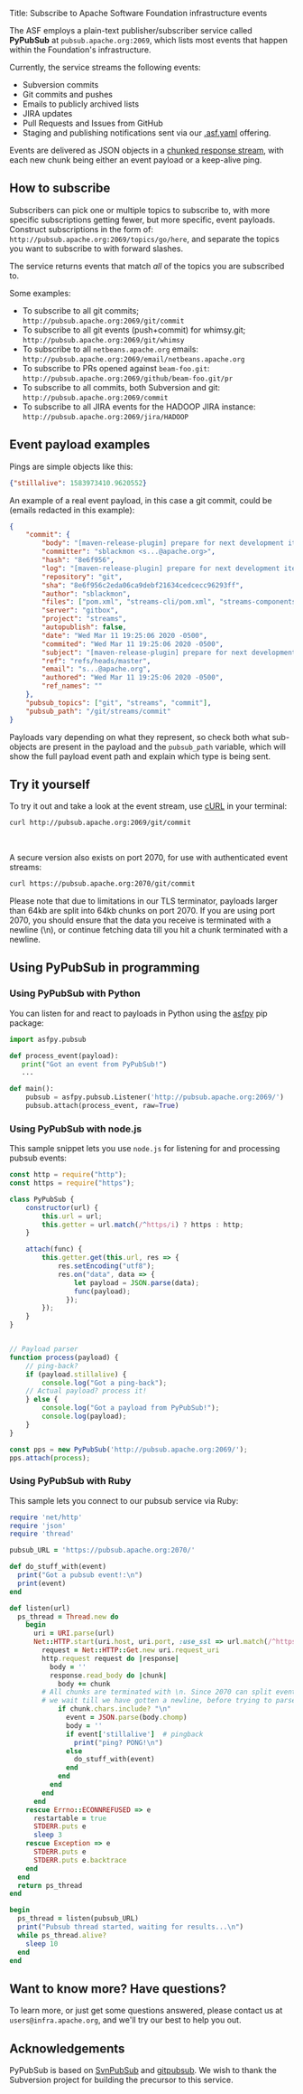 Title: Subscribe to Apache Software Foundation infrastructure events

The ASF employs a plain-text publisher/subscriber service called **PyPubSub** at `pubsub.apache.org:2069`, which lists most events that happen within the Foundation's infrastructure.

Currently, the service streams the following events:

* Subversion commits
* Git commits and pushes
* Emails to publicly archived lists
* JIRA updates
* Pull Requests and Issues from GitHub
* Staging and publishing notifications sent via our [.asf.yaml](https://s.apache.org/asfyaml) offering.

Events are delivered as JSON objects in a <a href="https://en.wikipedia.org/wiki/Chunked_transfer_encoding" target="_blank">chunked response stream</a>, with each new chunk being either an event payload or a keep-alive ping. 

## How to subscribe
Subscribers can pick one or multiple topics to subscribe to, with more specific subscriptions getting fewer, but more specific, event payloads. Construct subscriptions in the form of: `http://pubsub.apache.org:2069/topics/go/here`, and separate the topics you want to subscribe to with forward slashes. 

The service returns events that match _all_ of the topics you are subscribed to.

Some examples:

* To subscribe to all git commits; `http://pubsub.apache.org:2069/git/commit`
* To subscribe to all git events (push+commit) for whimsy.git; `http://pubsub.apache.org:2069/git/whimsy`
* To subscribe to all `netbeans.apache.org` emails: `http://pubsub.apache.org:2069/email/netbeans.apache.org`
* To subscribe to PRs opened against `beam-foo.git`: `http://pubsub.apache.org:2069/github/beam-foo.git/pr`
* To subscribe to all commits, both Subversion and git: `http://pubsub.apache.org:2069/commit`
* To subscribe to all JIRA events for the HADOOP JIRA instance: `http://pubsub.apache.org:2069/jira/HADOOP`

## Event payload examples

Pings are simple objects like this:
~~~ json
{"stillalive": 1583973410.9620552}
~~~

An example of a real event payload, in this case a git commit, could be (emails redacted in this example):

~~~ json
{
	"commit": {
		"body": "[maven-release-plugin] prepare for next development iteration\n",
		"committer": "sblackmon <s...@apache.org>",
		"hash": "8e6f956",
		"log": "[maven-release-plugin] prepare for next development iteration",
		"repository": "git",
		"sha": "8e6f956c2eda06ca9debf21634cedcecc96293ff",
		"author": "sblackmon",
		"files": ["pom.xml", "streams-cli/pom.xml", "streams-components/pom.xml"],
		"server": "gitbox",
		"project": "streams",
		"autopublish": false,
		"date": "Wed Mar 11 19:25:06 2020 -0500",
		"commited": "Wed Mar 11 19:25:06 2020 -0500",
		"subject": "[maven-release-plugin] prepare for next development iteration",
		"ref": "refs/heads/master",
		"email": "s...@apache.org",
		"authored": "Wed Mar 11 19:25:06 2020 -0500",
		"ref_names": ""
	},
	"pubsub_topics": ["git", "streams", "commit"],
	"pubsub_path": "/git/streams/commit"
}
~~~

Payloads vary depending on what they represent, so check both what sub-objects are present in the payload and the `pubsub_path` variable, which will show the full payload event path and explain which type is being sent.

## Try it yourself
To try it out and take a look at the event stream, use [cURL](https://en.wikipedia.org/wiki/CURL) in your terminal:
~~~ bash
curl http://pubsub.apache.org:2069/git/commit
~~~

<br/>

A secure version also exists on port 2070, for use with authenticated event streams:
~~~ bash
curl https://pubsub.apache.org:2070/git/commit
~~~
Please note that due to limitations in our TLS terminator, payloads larger than 64kb are split into 64kb chunks on
port 2070. If you are using port 2070, you should ensure that the data you receive is terminated with a newline (\n),
or continue fetching data till you hit a chunk terminated with a newline.

## Using PyPubSub in programming
### Using PyPubSub with Python
You can listen for and react to payloads in Python using the [asfpy](https://pypi.org/project/asfpy/) pip package:
~~~ python
import asfpy.pubsub

def process_event(payload):
   print("Got an event from PyPubSub!")
   ...

def main():
    pubsub = asfpy.pubsub.Listener('http://pubsub.apache.org:2069/')
    pubsub.attach(process_event, raw=True)

~~~

### Using PyPubSub with node.js
This sample snippet lets you use `node.js` for listening for and processing pubsub events:
~~~ javascript
const http = require("http");
const https = require("https");

class PyPubSub {
    constructor(url) {
        this.url = url;
        this.getter = url.match(/^https/i) ? https : http;
    }

    attach(func) {
        this.getter.get(this.url, res => {
            res.setEncoding("utf8");
            res.on("data", data => {
                let payload = JSON.parse(data);
                func(payload);
              });
        });
    }
}


// Payload parser
function process(payload) {
    // ping-back?
    if (payload.stillalive) {
        console.log("Got a ping-back");
    // Actual payload? process it!
    } else {
        console.log("Got a payload from PyPubSub!");
        console.log(payload);
    }
}

const pps = new PyPubSub('http://pubsub.apache.org:2069/');
pps.attach(process);
~~~

### Using PyPubSub with Ruby
This sample lets you connect to our pubsub service via Ruby:

~~~ruby
require 'net/http'
require 'json'
require 'thread'

pubsub_URL = 'https://pubsub.apache.org:2070/'

def do_stuff_with(event)
  print("Got a pubsub event!:\n")
  print(event)
end

def listen(url)
  ps_thread = Thread.new do
    begin
      uri = URI.parse(url)
      Net::HTTP.start(uri.host, uri.port, :use_ssl => url.match(/^https:/) ? true : false) do |http|
        request = Net::HTTP::Get.new uri.request_uri
        http.request request do |response|
          body = ''
          response.read_body do |chunk|
            body += chunk
	    # All chunks are terminated with \n. Since 2070 can split events into 64kb sub-chunks
	    # we wait till we have gotten a newline, before trying to parse the JSON.
            if chunk.chars.include? "\n"
              event = JSON.parse(body.chomp)
              body = ''
              if event['stillalive']  # pingback
                print("ping? PONG!\n")
              else
                do_stuff_with(event)
              end
            end
          end
        end
      end
    rescue Errno::ECONNREFUSED => e
      restartable = true
      STDERR.puts e
      sleep 3
    rescue Exception => e
      STDERR.puts e
      STDERR.puts e.backtrace
    end
  end
  return ps_thread
end

begin
  ps_thread = listen(pubsub_URL)
  print("Pubsub thread started, waiting for results...\n")
  while ps_thread.alive?
    sleep 10
  end
end
~~~

## Want to know more? Have questions?
To learn more, or just get some questions answered, please contact us at `users@infra.apache.org`, and we'll try our best to help you out.

## Acknowledgements
PyPubSub is based on [SvnPubSub](https://paul.querna.org/articles/2010/10/22/evolution-of-apaches-websites/)
and [gitpubsub](https://www.apache.org/dev/gitpubsub.html). We wish to thank the Subversion project for building the precursor to this service.
